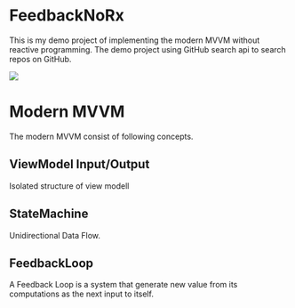 # FeedbackNoRx
This is my demo project of implementing the modern MVVM without reactive programming.
The demo project using GitHub search api to search repos on GitHub.

![](/doc/screenshot.gif)


# Modern MVVM
The modern MVVM consist of following concepts.
## ViewModel Input/Output
Isolated structure of view modell
## StateMachine
Unidirectional Data Flow.
## FeedbackLoop 
A Feedback Loop is a system that generate new value from its computations as the next input to itself.
